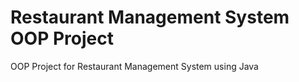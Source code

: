 # Restaurant Management System OOP Project
 OOP Project for Restaurant Management System using Java
